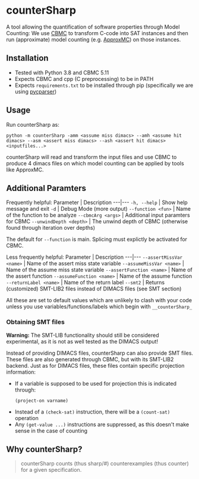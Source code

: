 # counterSharp
A tool allowing the quantification of software properties through Model Counting: We use [CBMC](http://www.cprover.org/cbmc/) to transform C-code into SAT instances and then run (approximate) model counting (e.g. [ApproxMC](https://github.com/meelgroup/ApproxMC)) on those instances.

## Installation
- Tested with Python 3.8 and CBMC 5.11
- Expects CBMC and cpp (C preprocessing) to be in PATH
- Expects `requirements.txt` to be installed through pip (specifically we are using [pycparser](https://github.com/eliben/pycparser))

## Usage
Run counterSharp as:
```
python -m counterSharp -amm <assume miss dimacs> --amh <assume hit dimacs> --asm <assert miss dimacs> --ash <assert hit dimacs> <inputfiles...>
```

counterSharp will read and transform the input files and use CBMC to produce 4 dimacs files on which model counting can be applied by tools like ApproxMC.

## Additional Paramters
Frequently helpful:
Parameter | Description
---|---
`-h, --help` | Show help message and exit
`-d` | Debug Mode (more output)
`--function <fun>` | Name of the function to be analyze
`--cbmcArg <args>` | Additional input paramters for CBMC
`--unwindDepth <depth>` | The unwind depth of CBMC (otherwise found through iteration over depths)

The default for `--function` is main. Splicing must explictly be activated for CBMC.

Less frequently helpful:
Parameter | Description
---|---
`--assertMissVar <name>` | Name of the assert miss state variable
`--assumeMissVar <name>` | Name of the assume miss state variable
`--assertFunction <name>` | Name of the assert function
`--assumeFunction <name>` | Name of the assume function
`--returnLabel <name>` | Name of the return label
`--smt2` | Returns (customized) SMT-LIB2 files instead of DIMACS files (see SMT section)

All these are set to default values which are unlikely to clash with your code unless you use variables/functions/labels which begin with `__counterSharp_`
### Obtaining SMT files
**Warning:** The SMT-LIB functionality should still be considered experimental, as it is not as well tested as the DIMACS output!

Instead of providing DIMACS files, counterSharp can also provide SMT files.
These files are also generated through CBMC, but with its SMT-LIB2 backend.
Just as for DIMACS files, these files contain specific projection information:
- If a variable is supposed to be used for projection this is indicated through:  
	```
	(project-on varname)
	```
- Instead of a `(check-sat)` instruction, there will be a `(count-sat)` operation
- Any `(get-value ...)` instructions are suppressed, as this doesn't make sense in the case of counting

## Why counterSharp?
> counterSharp counts (thus sharp/#) counterexamples (thus counter) for a given specification.